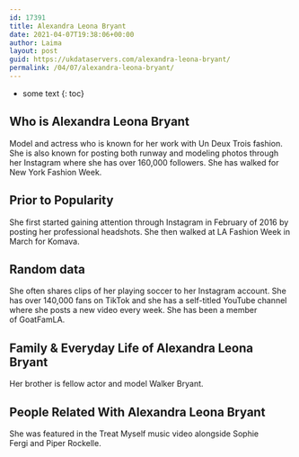 ```yaml
---
id: 17391
title: Alexandra Leona Bryant
date: 2021-04-07T19:38:06+00:00
author: Laima
layout: post
guid: https://ukdataservers.com/alexandra-leona-bryant/
permalink: /04/07/alexandra-leona-bryant/
---
```


* some text
{: toc}


## Who is Alexandra Leona Bryant
                  
                  
                  
Model and actress who is known for her work with Un Deux Trois fashion. She is also known for posting both runway and modeling photos through her Instagram where she has over 160,000 followers. She has walked for New York Fashion Week. 
                  
              
            
              
            
                
                
                
## Prior to Popularity
                  
                  
                  
She first started gaining attention through Instagram in February of 2016 by posting her professional headshots. She then walked at LA Fashion Week in March for Komava. 
                  
              
            
              
            
                
                
                
## Random data
                  
                  
                  
She often shares clips of her playing soccer to her Instagram account. She has over 140,000 fans on TikTok and she has a self-titled YouTube channel where she posts a new video every week. She has been a member of GoatFamLA.
                  
              
            
              
            
                
                
                
## Family & Everyday Life of Alexandra Leona Bryant
                  
                  
                  
Her brother is fellow actor and model Walker Bryant. 
                  
              
            
              
            
                
                
                
## People Related With Alexandra Leona Bryant
                  
                  
                  
She was featured in the Treat Myself music video alongside Sophie Fergi and Piper Rockelle. 
                  
              
            
              
            
                
              
            
              
              
            
            
              
            
          
          
          